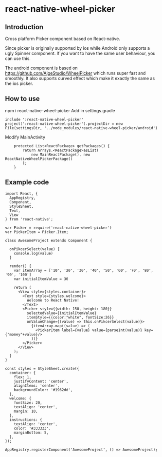 # react-native-wheel-picker

## Introduction
Cross platform Picker component based on React-native.

Since picker is originally supported by ios while Android only supports a ugly Spinner component. If you want to have the same user behaviour, you can use this.

The android component is based on https://github.com/AigeStudio/WheelPicker which runs super fast and smoothly. It also supports curved effect which make it exactly the same as the ios picker.

## How to use

npm i react-native-wheel-picker
Add in settings.gradle 
```
include ':react-native-wheel-picker'
project(':react-native-wheel-picker').projectDir = new File(settingsDir, '../node_modules/react-native-wheel-picker/android')
```
Modify MainActivity
```
    protected List<ReactPackage> getPackages() {
        return Arrays.<ReactPackage>asList(
            new MainReactPackage(), new ReactNativeWheelPickerPackage()
        );
    }
```

## Example code
```
import React, {
  AppRegistry,
  Component,
  StyleSheet,
  Text,
  View
} from 'react-native';

var Picker = require('react-native-wheel-picker')
var PickerItem = Picker.Item;

class AwesomeProject extends Component {
  
  onPikcerSelect(value) {
    console.log(value)
  }

  render() {
    var itemArray = ['10', '20', '30', '40', '50', '60', '70', '80', '90', '100']
    var initialItemValue = 30

    return (
      <View style={styles.container}>
        <Text style={styles.welcome}>
          Welcome to React Native!
        </Text>
        <Picker style={{width: 150, height: 180}}
          selectedValue={initialItemValue}
          itemStyle={{color:"white", fontSize:26}}
          onValueChange={(value) => this.onPikcerSelect(value)}>
            {itemArray.map((value) => (
              <PickerItem label={value} value={parseInt(value)} key={"money"+value}/>
            ))}
        </Picker>
      </View>
    );
  }
}

const styles = StyleSheet.create({
  container: {
    flex: 1,
    justifyContent: 'center',
    alignItems: 'center',
    backgroundColor: '#1962dd',
  },
  welcome: {
    fontSize: 20,
    textAlign: 'center',
    margin: 10,
  },
  instructions: {
    textAlign: 'center',
    color: '#333333',
    marginBottom: 5,
  },
});

AppRegistry.registerComponent('AwesomeProject', () => AwesomeProject);
```
